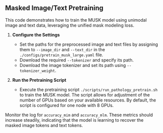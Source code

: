 ## Masked Image/Text Pretraining

This code demonstrates how to train the MUSK model using unimodal image and text data, leveraging the unified mask modeling loss.


1. **Configure the Settings**
    - Set the paths for the preprocessed image and text files by assigning them to `--image_dir` and `--text_dir` in the `./configs/pretrain_musk_large.yaml` file.
    - Download the required `--tokenizer` and specify its path.
    - Download the image tokenizer and set its path using `--tokenizer_weight`.
  
2. **Run the Pretraining Script**
    - Execute the pretraining script `./scripts/run_pathology_pretrain.sh` to train the MUSK model. The script allows for adjustment of the number of GPUs based on your available resources. By default, the script is configured for one node with 8 GPUs.

Monitor the log for `accuracy_mim` and `accuracy_mlm`. These metrics should increase steadily, indicating that the model is learning to recover the masked image tokens and text tokens.
